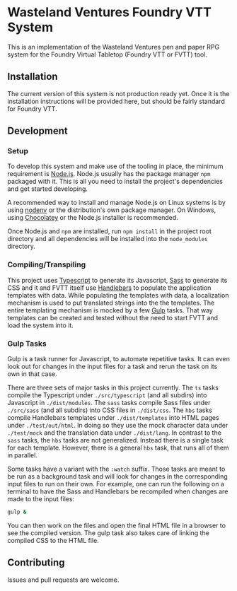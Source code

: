 # Wasteland Ventures Foundry VTT System

This is an implementation of the Wasteland Ventures pen and paper RPG system for
the Foundry Virtual Tabletop (Foundry VTT or FVTT) tool.

## Installation

The current version of this system is not production ready yet. Once it is the
installation instructions will be provided here, but should be fairly standard
for Foundry VTT.

## Development

### Setup

To develop this system and make use of the tooling in place, the minimum
requirement is [Node.js](https://nodejs.org/en/). Node.js usually has the
package manager `npm` packaged with it. This is all you need to install the
project's dependencies and get started developing.

A recommended way to install and manage Node.js on Linux systems is by using
[nodenv](https://github.com/nodenv/nodenv) or the distribution's own package
manager. On Windows, using [Chocolatey](https://chocolatey.org/) or the Node.js
installer is recommended.

Once Node.js and `npm` are installed, run `npm install` in the project root
directory and all dependencies will be installed into the `node_modules`
directory.

### Compiling/Transpiling

This project uses [Typescript](https://www.typescriptlang.org/) to generate its
Javascript, [Sass](https://sass-lang.com/) to generate its CSS and it and FVTT
itself use [Handlebars](https://handlebarsjs.com/) to populate the application
templates with data. While populating the templates with data, a localization
mechanism is used to put translated strings into the the templates. The entire
templating mechanism is mocked by a few [Gulp](https://gulpjs.com/) tasks. That
way templates can be created and tested without the need to start FVTT and load
the system into it.

### Gulp Tasks

Gulp is a task runner for Javascript, to automate repetitive tasks. It can even
look out for changes in the input files for a task and rerun the task on its own
in that case.

There are three sets of major tasks in this project currently. The `ts` tasks
compile the Typescript under `./src/typescript` (and all subdirs) into
Javascript in `./dist/modules`. The `sass` tasks compile Sass files under
`./src/sass` (and all subdirs) into CSS files in `./dist/css`. The `hbs` tasks
compile Handlebars templates under `./dist/templates` into HTML pages under
`./test/out/html`. In doing so they use the mock character data under
`./test/mock` and the translation data under `./dist/lang`. In contrast to the
`sass` tasks, the `hbs` tasks are not generalized. Instead there is a single
task for each template. However, there is a general `hbs` task, that runs all of
them in parallel.

Some tasks have a variant with the `:watch` suffix. Those tasks are meant to be
run as a background task and will look for changes in the corresponding input
files to run on their own. For example, one can run the following on a terminal
to have the Sass and Handlebars be recompiled when changes are made to the input
files:
```sh
gulp &
```

You can then work on the files and open the final HTML file in a browser to see
the compiled version. The gulp task also takes care of linking the compiled CSS
to the HTML file.

## Contributing

Issues and pull requests are welcome.
